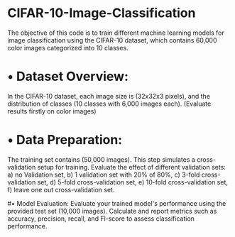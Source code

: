 # CIFAR-10-Image-Classification
The objective of this code is to train different machine learning models for image classification using the CIFAR-10 dataset, which contains 60,000 color images categorized into 10 classes.

# • Dataset Overview: 
In the CIFAR-10 dataset, each image size is (32x32x3 pixels), and the distribution of classes (10 classes with 6,000 images each). (Evaluate results firstly on color images) 

# • Data Preparation: 
The training set contains (50,000 images). This step simulates a cross-validation setup for training. Evaluate the effect of different validation sets: a) no Validation set, b) 1 validation set with 20% of 80%, c) 3-fold cross-validation set, d) 5-fold cross-validation set, e) 10-fold cross-validation set, f) leave one out cross-validation set.

#• Model Evaluation:
Evaluate your trained model's performance using the provided test set (10,000 images). Calculate and report metrics such as accuracy, precision, recall, and Fl-score to assess classification performance.
